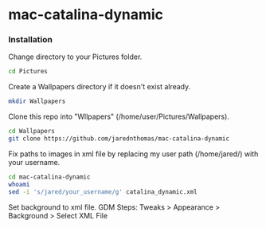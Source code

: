 # mac-catalina-dynamic

### Installation
Change directory to your Pictures folder.
```sh
cd Pictures
```

Create a Wallpapers directory if it doesn't exist already.
```sh
mkdir Wallpapers
```

Clone this repo into "Wllpapers" (/home/user/Pictures/Wallpapers).
```sh
cd Wallpapers
git clone https://github.com/jarednthomas/mac-catalina-dynamic
```

Fix paths to images in xml file by replacing my user path (/home/jared/) with your username.
```sh
cd mac-catalina-dynamic
whoami
sed -i 's/jared/your_username/g' catalina_dynamic.xml
```

Set background to xml file.
GDM Steps: Tweaks > Appearance > Background > Select XML File
